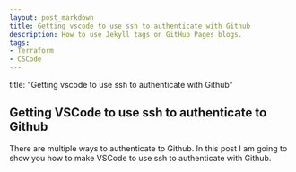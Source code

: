 ```yaml
---
layout: post_markdown
title: Getting vscode to use ssh to authenticate with Github
description: How to use Jekyll tags on GitHub Pages blogs.
tags:
- Terraform
- CSCode
---
```

title: "Getting vscode to use ssh to authenticate with Github"
## Getting VSCode to use ssh to authenticate to Github

There are multiple ways to authenticate to Github. In this post I am going to show you how to make VSCode to use ssh to authenticate with Github.
